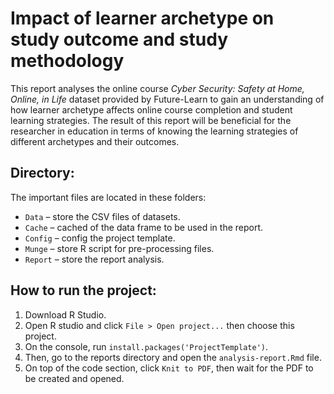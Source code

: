 # Impact of learner archetype on study outcome and study methodology

This report analyses the online course _Cyber Security: Safety at Home, Online, in Life_ dataset provided by Future-Learn to gain an understanding of how learner archetype affects online course completion and student learning strategies. The result of this report will be beneficial for the researcher in education in terms of knowing the learning strategies of different archetypes and their outcomes.

## Directory:

The important files are located in these folders:

- `Data` – store the CSV files of datasets.
- `Cache` – cached of the data frame to be used in the report.
- `Config` – config the project template.
- `Munge` – store R script for pre-processing files.
- `Report` – store the report analysis.

## How to run the project:

1. Download R Studio.
2. Open R studio and click `File > Open project...` then choose this project.
3. On the console, run `install.packages('ProjectTemplate')`.
4. Then, go to the reports directory and open the `analysis-report.Rmd` file.
5. On top of the code section, click `Knit to PDF`, then wait for the PDF to be created and opened.
